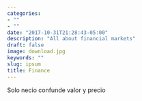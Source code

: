 ```yaml
---
categories:
- ""
- ""
date: "2017-10-31T21:28:43-05:00"
description: "All about financial markets"
draft: false
image: download.jpg
keywords: ""
slug: ipsum
title: Finance
---
```


Solo necio confunde valor y precio
